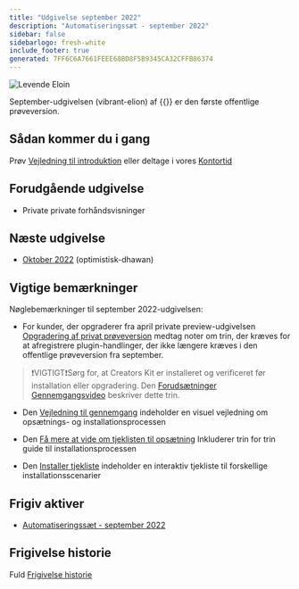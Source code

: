 ```yaml
---
title: "Udgivelse september 2022"
description: "Automatiseringssæt - september 2022"
sidebar: false
sidebarlogo: fresh-white
include_footer: true
generated: 7FF6C6A7661FEEE68BD8F5B9345CA32CFFB86374
---
```


![Levende Eloin](/images/vibrant-elion.png)

September-udgivelsen (vibrant-elion) af {{<product-name>}} er den første offentlige prøveversion.

## Sådan kommer du i gang

Prøv [Vejledning til introduktion](/da/get-started) eller deltage i vores [Kontortid](/da/office-hours)

## Forudgående udgivelse

- Private private forhåndsvisninger

## Næste udgivelse

- [Oktober 2022](/da/releases/october-2022) (optimistisk-dhawan)

## Vigtige bemærkninger

Nøglebemærkninger til september 2022-udgivelsen:

- For kunder, der opgraderer fra april private preview-udgivelsen [Opgradering af privat prøveversion](https://github.com/microsoft/powercat-automation-kit/blob/main/docs/private-preview-upgrade.md) medtag noter om trin, der kræves for at afregistrere plugin-handlinger, der ikke længere kræves i den offentlige prøveversion fra september.

>❗VIGTIGT❗Sørg for, at Creators Kit er installeret og verificeret før installation eller opgradering. Den [Forudsætninger Gennemgangsvideo](https://github.com/microsoft/powercat-automation-kit/blob/main/docs/walkthrough.md) beskriver dette trin.

- Den [Vejledning til gennemgang](https://github.com/microsoft/powercat-automation-kit/blob/main/docs/walkthrough.md) indeholder en visuel vejledning om opsætnings- og installationsprocessen

- Den [Få mere at vide om tjeklisten til opsætning](https://learn.microsoft.com/power-automate/guidance/automation-kit/setup/setup-checklist) Inkluderer trin for trin guide til installationsprocessen

- Den [Installer tjekliste](/da/get-started/install-checklist) indeholder en interaktiv tjekliste til forskellige installationsscenarier

## Frigiv aktiver

- [Automatiseringssæt - september 2022](https://github.com/microsoft/powercat-automation-kit/releases/tag/AutomationKit-September2022)

## Frigivelse historie

Fuld [Frigivelse historie](/da/releases)
